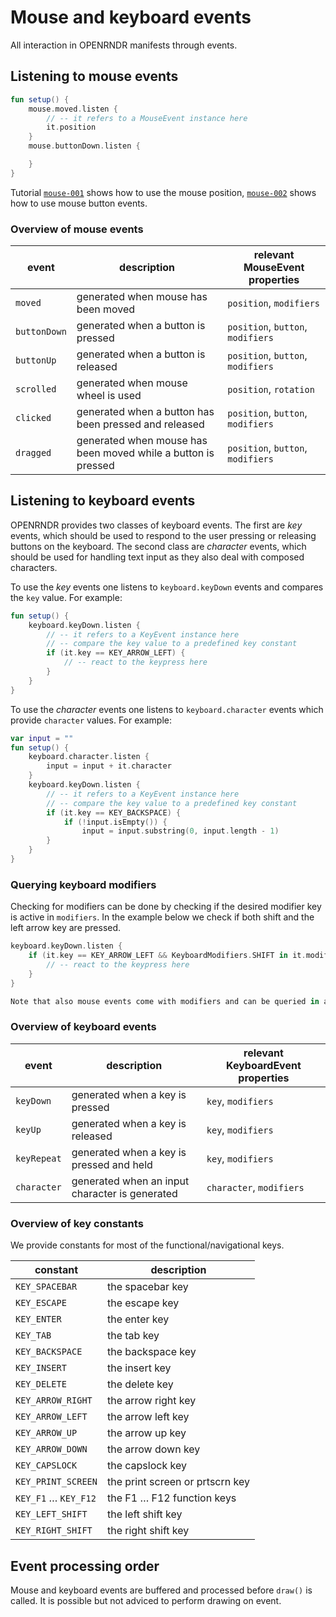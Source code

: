 # Mouse and keyboard events

All interaction in OPENRNDR manifests through events.

## Listening to mouse events

```kotlin
fun setup() {
    mouse.moved.listen {
        // -- it refers to a MouseEvent instance here
        it.position
    }
    mouse.buttonDown.listen {

    }
}
```

Tutorial [`mouse-001`](https://github.com/openrndr/openrndr-tutorials/blob/master/mouse-001/src/main/kotlin/Example.kt) shows how to use the mouse position, [`mouse-002`](https://github.com/openrndr/openrndr-tutorials/blob/master/mouse-002/src/main/kotlin/Example.kt) shows how to use mouse button events.

### Overview of mouse events

event        | description                                                   | relevant MouseEvent properties
-------------|---------------------------------------------------------------|---------------------------------
`moved`      | generated when mouse has been moved                           | `position`, `modifiers`
`buttonDown` | generated when a button is pressed                            | `position`, `button`, `modifiers`
`buttonUp`   | generated when a button is released                           | `position`, `button`, `modifiers`
`scrolled`   | generated when mouse wheel is used                            | `position`, `rotation`
`clicked`    | generated when a button has been pressed and released         | `position`, `button`, `modifiers`
`dragged`    | generated when mouse has been moved while a button is pressed | `position`, `button`, `modifiers`

## Listening to keyboard events

OPENRNDR provides two classes of keyboard events. The first are _key_ events, which should be used to respond to the user pressing or releasing buttons on the keyboard. The second class are _character_ events, which should be used for handling text input as they also deal with composed characters.

To use the _key_ events one listens to `keyboard.keyDown` events and compares the `key` value. For example:

```kotlin
fun setup() {
    keyboard.keyDown.listen {
        // -- it refers to a KeyEvent instance here
        // -- compare the key value to a predefined key constant
        if (it.key == KEY_ARROW_LEFT) {
            // -- react to the keypress here
        }
    }
}
```

To use the _character_ events one listens to `keyboard.character` events which provide `character` values. For example:

```kotlin
var input = ""
fun setup() {
    keyboard.character.listen {
        input = input + it.character
    }
    keyboard.keyDown.listen {
        // -- it refers to a KeyEvent instance here
        // -- compare the key value to a predefined key constant
        if (it.key == KEY_BACKSPACE) {
            if (!input.isEmpty()) {
                input = input.substring(0, input.length - 1)
        }
    }
}
```

### Querying keyboard modifiers

Checking for modifiers can be done by checking if the desired modifier key is active in `modifiers`.  In the example below we check
if both shift and the left arrow key are pressed.

```kotlin
keyboard.keyDown.listen {
    if (it.key == KEY_ARROW_LEFT && KeyboardModifiers.SHIFT in it.modifiers) {
        // -- react to the keypress here
    }
}

Note that also mouse events come with modifiers and can be queried in a similar way.

```


### Overview of keyboard events

event       | description                                    | relevant KeyboardEvent properties
------------|------------------------------------------------|---------------------------------
`keyDown`   | generated when a key is pressed                | `key`, `modifiers`
`keyUp`     | generated when a key is released               | `key`, `modifiers`
`keyRepeat` | generated when a key is pressed and held       | `key`, `modifiers`
`character` | generated when an input character is generated | `character`, `modifiers`

### Overview of key constants

We provide constants for most of the functional/navigational keys.

constant             |  description                              
---------------------|------------------------------------------
`KEY_SPACEBAR`       | the spacebar key
`KEY_ESCAPE`         | the escape key
`KEY_ENTER`          | the enter key
`KEY_TAB`            | the tab key
`KEY_BACKSPACE`      | the backspace key
`KEY_INSERT`         | the insert key
`KEY_DELETE`         | the delete key
`KEY_ARROW_RIGHT`    | the arrow right key
`KEY_ARROW_LEFT`     | the arrow left key
`KEY_ARROW_UP`       | the arrow up key
`KEY_ARROW_DOWN`     | the arrow down key
`KEY_CAPSLOCK`       | the capslock key
`KEY_PRINT_SCREEN`   | the print screen or prtscrn key
`KEY_F1` … `KEY_F12` | the F1 … F12 function keys
`KEY_LEFT_SHIFT`     | the left shift key
`KEY_RIGHT_SHIFT`    | the right shift key

## Event processing order

Mouse and keyboard events are buffered and processed before `draw()` is called. It is possible but not adviced to perform drawing on event.
